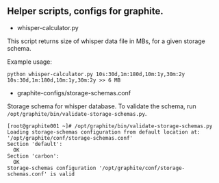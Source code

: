 Helper scripts, configs for graphite.
--------------

* whisper-calculator.py

This script returns size of whisper data file in MBs, for a given storage schema.

Example usage:

```
python whisper-calculator.py 10s:30d,1m:180d,10m:1y,30m:2y
10s:30d,1m:180d,10m:1y,30m:2y >> 6 MB
```

* graphite-configs/storage-schemas.conf

Storage schema for whisper database. To validate the schema, run ```/opt/graphite/bin/validate-storage-schemas.py```.

```
[root@graphite001 ~]# /opt/graphite/bin/validate-storage-schemas.py
Loading storage-schemas configuration from default location at: '/opt/graphite/conf/storage-schemas.conf'
Section 'default':
  OK
Section 'carbon':
  OK
Storage-schemas configuration '/opt/graphite/conf/storage-schemas.conf' is valid
```
